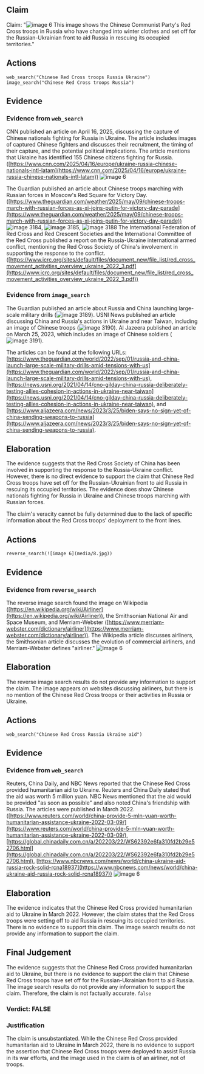 ## Claim
Claim: "![image 6](media/8.jpg) This image shows the Chinese Communist Party's Red Cross troops in Russia who have changed into winter clothes and set off for the Russian-Ukrainian front to aid Russia in rescuing its occupied territories."

## Actions
```
web_search("Chinese Red Cross troops Russia Ukraine")
image_search("Chinese Red Cross troops Russia")
```

## Evidence
### Evidence from `web_search`
CNN published an article on April 16, 2025, discussing the capture of Chinese nationals fighting for Russia in Ukraine. The article includes images of captured Chinese fighters and discusses their recruitment, the timing of their capture, and the potential political implications. The article mentions that Ukraine has identified 155 Chinese citizens fighting for Russia. ([https://www.cnn.com/2025/04/16/europe/ukraine-russia-chinese-nationals-intl-latam](https://www.cnn.com/2025/04/16/europe/ukraine-russia-chinese-nationals-intl-latam)) ![image 6](media/8.jpg)

The Guardian published an article about Chinese troops marching with Russian forces in Moscow's Red Square for Victory Day. ([https://www.theguardian.com/weather/2025/may/09/chinese-troops-march-with-russian-forces-as-xi-joins-putin-for-victory-day-parade](https://www.theguardian.com/weather/2025/may/09/chinese-troops-march-with-russian-forces-as-xi-joins-putin-for-victory-day-parade)) ![image 3184](media/2025-08-22_10-52-1755859927-854750.jpg), ![image 3185](media/2025-08-22_10-52-1755859929-160325.jpg), ![image 3188](media/2025-08-22_10-52-1755859931-762213.jpg) The International Federation of Red Cross and Red Crescent Societies and the International Committee of the Red Cross published a report on the Russia-Ukraine international armed conflict, mentioning the Red Cross Society of China's involvement in supporting the response to the conflict. ([https://www.icrc.org/sites/default/files/document_new/file_list/red_cross_movement_activities_overview_ukraine_2022_3.pdf](https://www.icrc.org/sites/default/files/document_new/file_list/red_cross_movement_activities_overview_ukraine_2022_3.pdf))


### Evidence from `image_search`
The Guardian published an article about Russia and China launching large-scale military drills (![image 3189](media/2025-08-22_10-52-1755859947-387013.jpg)). USNI News published an article discussing China and Russia's actions in Ukraine and near Taiwan, including an image of Chinese troops (![image 3190](media/2025-08-22_10-52-1755859947-910403.jpg)). Al Jazeera published an article on March 25, 2023, which includes an image of Chinese soldiers (![image 3191](media/2025-08-22_10-52-1755859948-307768.jpg)).

The articles can be found at the following URLs: [https://www.theguardian.com/world/2022/sep/01/russia-and-china-launch-large-scale-military-drills-amid-tensions-with-us](https://www.theguardian.com/world/2022/sep/01/russia-and-china-launch-large-scale-military-drills-amid-tensions-with-us), [https://news.usni.org/2021/04/14/cno-gilday-china-russia-deliberately-testing-allies-cohesion-in-actions-in-ukraine-near-taiwan](https://news.usni.org/2021/04/14/cno-gilday-china-russia-deliberately-testing-allies-cohesion-in-actions-in-ukraine-near-taiwan), and [https://www.aljazeera.com/news/2023/3/25/biden-says-no-sign-yet-of-china-sending-weapons-to-russia](https://www.aljazeera.com/news/2023/3/25/biden-says-no-sign-yet-of-china-sending-weapons-to-russia).


## Elaboration
The evidence suggests that the Red Cross Society of China has been involved in supporting the response to the Russia-Ukraine conflict. However, there is no direct evidence to support the claim that Chinese Red Cross troops have set off for the Russian-Ukrainian front to aid Russia in rescuing its occupied territories. The evidence does show Chinese nationals fighting for Russia in Ukraine and Chinese troops marching with Russian forces.

The claim's veracity cannot be fully determined due to the lack of specific information about the Red Cross troops' deployment to the front lines.


## Actions
```
reverse_search(![image 6](media/8.jpg))
```

## Evidence
### Evidence from `reverse_search`
The reverse image search found the image on Wikipedia ([https://en.wikipedia.org/wiki/Airliner](https://en.wikipedia.org/wiki/Airliner)), the Smithsonian National Air and Space Museum, and Merriam-Webster ([https://www.merriam-webster.com/dictionary/airliner](https://www.merriam-webster.com/dictionary/airliner)). The Wikipedia article discusses airliners, the Smithsonian article discusses the evolution of commercial airliners, and Merriam-Webster defines "airliner." ![image 6](media/8.jpg)


## Elaboration
The reverse image search results do not provide any information to support the claim. The image appears on websites discussing airliners, but there is no mention of the Chinese Red Cross troops or their activities in Russia or Ukraine.


## Actions
```
web_search("Chinese Red Cross Russia Ukraine aid")
```

## Evidence
### Evidence from `web_search`
Reuters, China Daily, and NBC News reported that the Chinese Red Cross provided humanitarian aid to Ukraine. Reuters and China Daily stated that the aid was worth 5 million yuan. NBC News mentioned that the aid would be provided "as soon as possible" and also noted China's friendship with Russia. The articles were published in March 2022. ([https://www.reuters.com/world/china-provide-5-mln-yuan-worth-humanitarian-assistance-ukraine-2022-03-09/](https://www.reuters.com/world/china-provide-5-mln-yuan-worth-humanitarian-assistance-ukraine-2022-03-09/), [https://global.chinadaily.com.cn/a/202203/22/WS62392e6fa310fd2b29e52706.html](https://global.chinadaily.com.cn/a/202203/22/WS62392e6fa310fd2b29e52706.html), [https://www.nbcnews.com/news/world/china-ukraine-aid-russia-rock-solid-rcna18937](https://www.nbcnews.com/news/world/china-ukraine-aid-russia-rock-solid-rcna18937)) ![image 6](media/8.jpg)


## Elaboration
The evidence indicates that the Chinese Red Cross provided humanitarian aid to Ukraine in March 2022. However, the claim states that the Red Cross troops were setting off to aid Russia in rescuing its occupied territories. There is no evidence to support this claim. The image search results do not provide any information to support the claim.


## Final Judgement
The evidence suggests that the Chinese Red Cross provided humanitarian aid to Ukraine, but there is no evidence to support the claim that Chinese Red Cross troops have set off for the Russian-Ukrainian front to aid Russia. The image search results do not provide any information to support the claim. Therefore, the claim is not factually accurate. `false`

### Verdict: FALSE

### Justification
The claim is unsubstantiated. While the Chinese Red Cross provided humanitarian aid to Ukraine in March 2022, there is no evidence to support the assertion that Chinese Red Cross troops were deployed to assist Russia in its war efforts, and the image used in the claim is of an airliner, not of troops.
